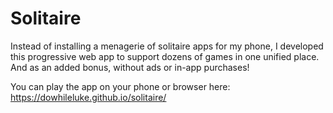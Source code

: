 # Solitaire

Instead of installing a menagerie of solitaire apps for my phone, I developed this progressive web app to support dozens of games in one unified place. And as an added bonus, without ads or in-app purchases!

You can play the app on your phone or browser here: https://dowhileluke.github.io/solitaire/
